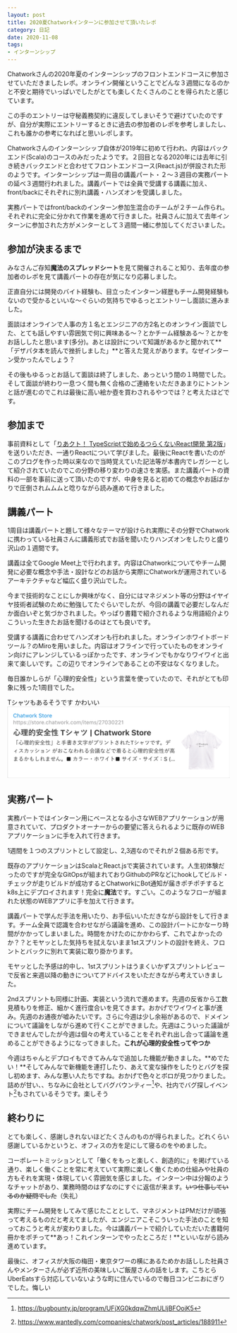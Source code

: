 ```yaml
---
layout: post
title: 2020夏Chatworkインターンに参加させて頂いたレポ
category: 日記
date: 2020-11-08
tags:
- インターンシップ
---
```


Chatworkさんの2020年夏のインターンシップのフロントエンドコースに参加させていただきましたレポ。オンライン開催ということでどんな３週間になるのかと不安と期待でいっぱいでしたがとても楽しくたくさんのことを得られたと感じています。

この手のエントリーは守秘義務契約に違反してしまいそうで避けていたのですが、自分が実際にエントリーするときに過去の参加者のレポを参考しましたし、これも誰かの参考になればと思いレポします。

Chatworkさんのインターンシップ自体が2019年に初めて行われ、内容はバックエンド(Scala)のコースのみだったようです。２回目となる2020年には去年に引き続きバックエンドと合わせてフロントエンドコース(React.js)が併設された形のようです。インターンシップは一周目の講義パート・２〜３週目の実務パートの延べ３週間行われました。講義パートでは全員で受講する講義に加え、front/backにそれぞれに別れ講義・ハンズオンを受講しました。

実務パートではfront/backのインターン参加生混合のチームが２チーム作られ。それぞれに完全に分かれて作業を進めて行きました。社員さんに加えて去年インターンに参加された方がメンターとして３週間一緒に参加してくださいました。

## 参加が決まるまで
みなさんご存知**魔法のスプレッドシート**を見て開催されること知り、去年度の参加者のレポを見て講義パートの存在が気になり応募しました。

正直自分には開発のバイト経験も、目立ったインターン経歴もチーム開発経験もないので受かるといいな〜ぐらいの気持ちでゆるっとエントリーし面談に進みました。

面談はオンラインで人事の方１名とエンジニアの方2名とのオンライン面談でした、とても話しやすい雰囲気で何に興味ある〜？とかチーム経験ある〜？とかをお話ししたと思います(多分)。あとは設計について知識があるかと聞かれて**「デザパタ本を読んで挫折しました」**と答えた覚えがあります。なぜインターン受かったんでしょう？

その後もゆるっとお話して面談は終了しました、あっという間の１時間でした。そして面談が終わり一息つく間も無く合格のご連絡をいただきあまりにトントンと話が進むのでこれは最後に高い絵か壺を買わされるやつでは？と考えたほどです。

## 参加まで
事前資料として「[りあクト！ TypeScriptで始めるつらくないReact開発 第2版](https://oukayuka.booth.pm/items/1312652 )」を送りいただき、一通りReactについて学びました。最後にReactを書いたのがこのブログを作った時以来なので当時覚えていた記法等が本書内でレガシーとして紹介されていたのでこの分野の移り変わりの速さを実感。また講義パートの資料の一部を事前に送って頂いたのですが、中身を見ると初めての概念やお話ばかりで圧倒されムムムと唸りながら読み進めて行きました。

## 講義パート
1周目は講義パートと題して様々なテーマが設けられ実際にその分野でChatworkに携わっている社員さんに講義形式でお話を聞いたりハンズオンをしたりと盛り沢山の１週間です。

講義は全てGoogle Meet上で行われます。内容はChatworkについてやチーム開発に必要な概念や手法・設計などのお話から実際にChatworkが運用されているアーキテクチャなど幅広く盛り沢山でした。

今まで技術的なことにしか興味がなく、自分にはマネジメント等の分野はイヤイヤ技術者試験のために勉強してたぐらいでしたが、今回の講義で必要だしなんだか面白いぞと気づかされました。やっぱり書籍で紹介されるような用語紹介よりこういった生きたお話を聞けるのはとても良いです。

受講する講義に合わせてハンズオンも行われました。オンラインホワイトボードツール？のMiroを用いました。内容はオフラインで行っていたものをオンライン向けにアレンジしているっぽかったです、オンラインでもかなりワイワイと出来て楽しいです。この辺りでオンラインであることの不安はなくなりました。

毎日誰かしらが「心理的安全性」という言葉を使っていたので、それがとても印象に残った1周目でした。

Tシャツもあるそうです かわいい
[![shinriteki.png](shinriteki.png)](https://store.chatwork.com/items/27030221)

## 実務パート
実務パートではインターン用にベースとなる小さなWEBアプリケーションが用意されていて、プロダクトオーナーからの要望に答えられるように既存のWEBアプリケーションに手を入れて行きます。

1週間を１つのスプリントとして設定し、2,3週なのでそれが２個ある形です。

既存のアプリケーションはScalaとReact.jsで実装されています。人生初体験だったのですが完全なGitOpsが組まれておりGithubのPRなどにhookしてビルド・チェックが走りビルドが成功するとChatworkにBot通知が届きポチポチするとk8s上にデプロイされます！完全に**魔法**です。すごい。このようなフローが組まれた状態のWEBアプリに手を加えて行きます。

講義パートで学んだ手法を用いたり、お手伝いいただきながら設計をして行きます。チーム全員で認識を合わせながら議論を進め、この設計パートにかなーり時間がかかってしまいました。時間をかけたのにかかわらず、これでよかったのか？？とモヤッとした気持ちを拭えないまま1stスプリントの設計を終え、フロントとバックに別れて実装に取り掛かります。

モヤッとした予感は的中し、1stスプリントはうまくいかずスプリントレビューで反省と来週以降の動きについてアドバイスをいただきながら考えていきました。

2ndスプリントも同様に計画、実装という流れで進めます。先週の反省から工数見積もりを修正、細かく進行度合いを見てきます。おかげでワイワイと事が進み。先週のお通夜が嘘みたいです。さらに今週は少し余裕があるので、ドメインについて議論をしながら進めて行くことができました。先週はこういった議論ができませんでしたが今週は個々の考えていることをそれぞれ出し合って議論を進めることができるようになってきました。**これが心理的安全性ってやつか**

今週はちゃんとデプロイもできてみんなで追加した機能が動きました。**めでたい！**そしてみんなで新機能を連打したり、あえて変な操作をしたりとバグを探し初めます、みんな悪い人たちですね。おかげで色々とボロが見つかりました。詰めが甘い、、ちなみに会社としてバグバウンティー[^1]や、社内でバグ探しイベント[^2]もされているそうです。楽しそう

[^1]: https://bugbounty.jp/program/UFjXG0kdqwZhmULIjBFOojK5 
[^2]: https://www.wantedly.com/companies/chatwork/post_articles/188911

## 終わりに
とても楽しく、感謝しきれないほどたくさんのものが得られました。どれくらい感謝しているかというと、オフィスの方を足にして寝るのをやめました。

コーポレートミッションとして「働くをもっと楽しく、創造的に」を掲げている通り、楽しく働くことを常に考えていて実際に楽しく働くための仕組みや社員の方もそれを実現・体現していく雰囲気を感じました。インターン中は分報のようなチャットがあり、業務時間のはずなのにすぐに返信が来ます。~~いつ仕事しているのか疑問でした~~（失礼）

実際にチーム開発をしてみて感じたこととして、マネジメントはPMだけが頑張って考えるものだと考えてましたが、エンジニアこそこういった手法のことを知っておこうと考えが変わりました。今は講義パートで紹介していただいた書籍何冊かをポチって**あっ！これインターンでやったところだ！**といいながら読み進めています。

最後に、オフィスが大阪の梅田・東京タワーの横にあるためかお話しした社員さんやメンターさんが必ず近所の美味しいご飯屋さんの話をします。こちとらUberEatsすら対応していないような町に住んでいるので毎日コンビニおにぎりでした。悔しい
